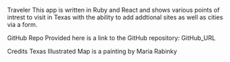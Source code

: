 Traveler
This app is written in Ruby and React and shows various points of intrest to visit in Texas with the ability to add addtional sites as well as cities via a form.

GitHub Repo
Provided here is a link to the GitHub repository: GitHub_URL

Credits
Texas Illustrated Map is a painting by Maria Rabinky